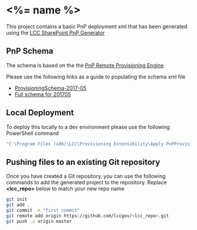 # <%= name %>

This project contains a basic PnP deployment xml that has been generated using the [LCC SharePoint PnP Generator](https://github.com/lccgov/generator-lcc-sharepointpnp)

## PnP Schema
The schema is based on the the [PnP Remote Provisioning Engine](https://github.com/SharePoint/PnP-Provisioning-Schema).

Please use the following links as a guide to populating the schema xml file

- [ProvisioningSchema-2017-05](https://github.com/SharePoint/PnP-Provisioning-Schema/blob/master/ProvisioningSchema-2017-05.md)
- [Full schema for 201705](https://github.com/SharePoint/PnP-Provisioning-Schema/blob/master/Samples/ProvisioningSchema-2017-05-FullSample-01.xml)

## Local Deployment
To deploy this locally to a dev environment please use the following PowerShell command

``` PowerShell
"C:\Program Files (x86)\LCC\Provisioning Extensibility\Apply-PnPProvisioningTemplate.ps1" -siteUrl <%= url %> -pnpTemplate <%= name %>.xml -binaryWorkingFolder d:\Dev2\<%= name %>
```

## Pushing files to an existing Git repository
Once you have created a Git repository, you can use the following commands to add the generated project to the repository. Replace **<lcc_repo>** below to match your new repo name

```sh
git init
git add .
git commit -m "first commit"
git remote add origin https://github.com/lccgov/<lcc_repo>.git
git push -u origin master
```